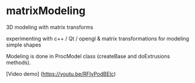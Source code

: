 # matrixModeling
3D modeling with matrix transforms

experimenting with c++ / Qt / opengl & matrix transformations for modeling simple shapes

Modeling is done in ProcModel class (createBase and doExtrusions methods).

[Video demo] (https://youtu.be/RFlvPodBElc)
